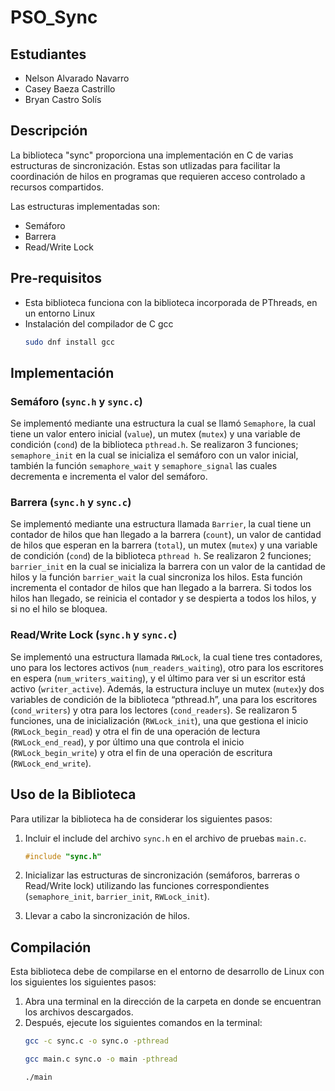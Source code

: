 # PSO_Sync

## Estudiantes
- Nelson Alvarado Navarro
- Casey Baeza Castrillo
- Bryan Castro Solís

## Descripción

La biblioteca "sync" proporciona una implementación en C de varias estructuras de sincronización. Estas son utlizadas para facilitar la coordinación de hilos en programas que requieren acceso controlado a recursos compartidos.

Las estructuras implementadas son:
- Semáforo
- Barrera
- Read/Write Lock

## Pre-requisitos
- Esta biblioteca funciona con la biblioteca incorporada de PThreads, en un entorno Linux
- Instalación del compilador de C gcc
  ```bash
  sudo dnf install gcc
  ```

## Implementación
### Semáforo (`sync.h` y `sync.c`)
Se implementó mediante una estructura la cual se llamó `Semaphore`, la cual tiene un valor entero inicial (`value`), un mutex (`mutex`) y una variable de condición (`cond`) de la biblioteca `pthread.h`. Se realizaron 3 funciones; `semaphore_init` en la cual se inicializa el semáforo con un valor inicial, también la función `semaphore_wait` y `semaphore_signal` las cuales decrementa e incrementa el valor del semáforo.

### Barrera (`sync.h` y `sync.c`)
Se implementó mediante una estructura llamada `Barrier`, la cual tiene un contador de hilos que han llegado a la barrera (`count`), un valor de cantidad de hilos que esperan en la barrera (`total`), un mutex (`mutex`) y una variable de condición (`cond`) de la biblioteca `pthread h`. Se realizaron 2 funciones; `barrier_init` en la cual se inicializa la barrera con un valor de la cantidad de hilos y la función `barrier_wait` la cual sincroniza los hilos. Esta función incrementa el contador de hilos que han llegado a la barrera. Si todos los hilos han llegado, se reinicia el contador y se despierta a todos los hilos, y si no el hilo se bloquea.


### Read/Write Lock (`sync.h` y `sync.c`)
Se implementó una estructura llamada `RWLock`, la cual tiene tres contadores, uno para los lectores activos (`num_readers_waiting`), otro para los escritores en espera (`num_writers_waiting`), y el último para ver si un escritor está activo (`writer_active`). Además, la estructura incluye un mutex (`mutex`)y dos variables de condición de la biblioteca “pthread.h”, una para los escritores (`cond_writers`) y otra para los lectores (`cond_readers`). Se realizaron 5 funciones, una de inicialización (`RWLock_init`), una que gestiona el inicio (`RWLock_begin_read`) y otra el fin de una operación de lectura (`RWLock_end_read`), y por último una que controla el inicio (`RWLock_begin_write`) y otra el fin de una operación de escritura (`RWLock_end_write`).


## Uso de la Biblioteca
Para utilizar la biblioteca ha de considerar los siguientes pasos:

1. Incluir el include del archivo `sync.h` en el archivo de pruebas `main.c`.
   ```c
   #include "sync.h"
   ```

2. Inicializar las estructuras de sincronización (semáforos, barreras o Read/Write lock) utilizando las funciones correspondientes (`semaphore_init`, `barrier_init`, `RWLock_init`).

3. Llevar a cabo la sincronización de hilos.

  
## Compilación
Esta biblioteca debe de compilarse en el entorno de desarrollo de Linux con los siguientes los siguientes pasos:

1. Abra una terminal en la dirección de la carpeta en donde se encuentran los archivos descargados.
2. Después, ejecute los siguientes comandos en la terminal:
   ```bash
   gcc -c sync.c -o sync.o -pthread
   ```
   ```bash
   gcc main.c sync.o -o main -pthread
   ```
   ```bash
   ./main
   ```
